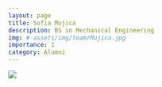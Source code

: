 ```yaml
---
layout: page
title: Sofia Mujica
description: BS in Mechanical Engineering
img: # assets/img/team/Mujica.jpg
importance: 1
category: Alumni
---
```


<div class="profile mb-3"> 
<img src="/assets/img/team/Mujica.jpg" class="img-fluid z-depth-1 rounded"/>
</div>
